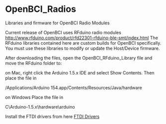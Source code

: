 # OpenBCI_Radios
Libraries and firmware for OpenBCI Radio Modules

Current release of OpenBCI uses RFduino radio modules
http://www.rfduino.com/product/rfd22301-rfduino-ble-smt/index.html
The RFduino libraries contained here are custom builds for OpenBCI specifically. You must use these libraries to modify or update the Host/Device firmware.

After downloading the files, open the OpenBCI_RFduino_Library file and move the RFduino folder to:

on Mac, right click the Arduino 1.5.x IDE and select Show Contents.
Then place the file in

/Applications/Arduino 154.app/Contents/Resources/Java/hardware


on Windows
Place the file in 

C\Arduino-1.5.x\hardware\arduino

Install the FTDI drivers from here [FTDI Drivers](www.ftdichip.com/drivers/vcp.htm)